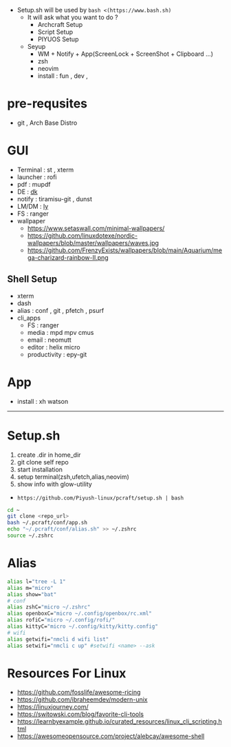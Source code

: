 - Setup.sh will be used by `bash <(https://www.bash.sh)`
	+ It will ask what you want to do ?
		* Archcraft Setup
		* Script Setup
		* PIYUOS Setup
	+ Seyup
		* WM + Notify + App(ScreenLock + ScreenShot + Clipboard ...)
		* zsh
		* neovim
		* install : fun , dev , 
		
# pre-requsites
- git , Arch Base Distro

# GUI
- Terminal : st , xterm
- launcher : rofi
- pdf : mupdf
- DE : [dk](https://bitbucket.org/natemaia/dk/src/master/)
- notify : tiramisu-git , dunst
- LM/DM : [ly](https://github.com/fairyglade/ly)
- FS : ranger
- wallpaper
	+ https://www.setaswall.com/minimal-wallpapers/
	+ https://github.com/linuxdotexe/nordic-wallpapers/blob/master/wallpapers/waves.jpg
	+ https://github.com/FrenzyExists/wallpapers/blob/main/Aquarium/mega-charizard-rainbow-II.png

## Shell Setup
- xterm
- dash
- alias : conf , git , pfetch , psurf
- cli_apps 
	- FS : ranger
	- media : mpd mpv cmus 
	- email : neomutt
	- editor : helix micro
	- productivity : epy-git 

# App
- install : xh watson 

---



# Setup.sh
1. create .dir in home_dir
2. git clone self repo
3. start installation
3. setup terminal(zsh,ufetch,alias,neovim)
4. show info with glow-utility
- `https://github.com/Piyush-linux/pcraft/setup.sh | bash`
```sh
cd ~
git clone <repo_url>
bash ~/.pcraft/conf/app.sh
echo "~/.pcraft/conf/alias.sh" >> ~/.zshrc
source ~/.zshrc
```

# Alias

```sh
alias l="tree -L 1"
alias m="micro"
alias show="bat"
# conf
alias zshC="micro ~/.zshrc"
alias openboxC="micro ~/.config/openbox/rc.xml"
alias rofiC="micro ~/.config/rofi/"
alias kittyC="micro ~/.config/kitty/kitty.config"
# wifi
alias getwifi="nmcli d wifi list"
alias setwifi="nmcli c up" #setwifi <name> --ask
```

# Resources For Linux
- https://github.com/fosslife/awesome-ricing
- https://github.com/ibraheemdev/modern-unix
- https://linuxjourney.com/
- https://switowski.com/blog/favorite-cli-tools
- https://learnbyexample.github.io/curated_resources/linux_cli_scripting.html
- https://awesomeopensource.com/project/alebcay/awesome-shell

